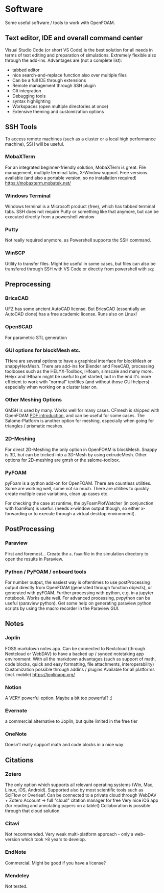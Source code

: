# Software
Some useful software / tools to work with OpenFOAM.

## Text editor, IDE and overall command center
Visual Studio Code (or short VS Code) is the best solution for all needs in terms of text editing and preparation of simulations. Extremely flexible also through the add-ins. Advantages are (not a complete list):
- tabbed editor
- nice search-and-replace function also over multiple files
- Can be a full IDE through extensions 
- Remote management through SSH plugin
- GIt integration
- Debugging tools
- syntax highlighting
- Workspaces (open multiple directories at once)
- Extensive theming and customization options

## SSH Tools
To access remote machines (such as a cluster or a local high performance machine), SSH will be useful.

### MobaXTerm
For an integrated beginner-friendly solution, MobaXTerm is great. File management, multiple terminal tabs, X-Window support. Free versions available (and also a portable version, so no installation required)
https://mobaxterm.mobatek.net/

### Windows Terminal
Windows terminal is a Microsoft product (free), which has tabbed terminal tabs. SSH does not require Putty or something like that anymore, but can be executed directly from a powershell window

### Putty
Not really required anymore, as Powershell supports the SSH command.

### WinSCP
Utility to transfer files. Might be useful in some cases, but files can also be transfered through SSH with VS Code or directly from powershell with `scp`.


## Preprocessing
### BricsCAD
UFZ has some ancient AutoCAD license. But BricsCAD (essentially an AutoCAD clone) has a free academic license. Runs also on Linux!

### OpenSCAD
For parametric STL generation

### GUI options for blockMesh etc.
THere are several options to have a graphical interface for blockMesh or snappyHexMesh. There are add-ins for Blender and FreeCAD, processing toolboxes such as the HELYX-Toolbox, IHfoam, simscale and many more. Helyx and IHfoam might be useful to get started, but in the end it's more efficient to work with "normal" textfiles (and without those GUI helpers) - especially when working on a cluster later on.

### Other Meshing Options
GMSH is used by many. Works well for many cases. CFmesh is shipped with OpenFOAM [PDF introduction](:/b44a121c6d6a4134a4f681ce19a03138), and can be useful for some cases.
The Salome-Platform is another option for meshing, especially when going for triangles / prismatic meshes.

### 2D-Meshing
For direct 2D-Meshing the only option in OpenFOAM is blockMesh. Snappy is 3D, but can be tricked into a 3D-Mesh by using extrudeMesh.
Other options for 2D-meshing are gmsh or the salome-toolbox.


### PyFOAM
pyFoam is a python add-on for OpenFOAM. There are countless utilities. Some are working well, some not so much. There are utilities to quickly create multiple case variations, clean up cases etc. 

For checking the case at runtime, the pyFoamPlotWatcher (in conjunction with foamRun) is useful. (needs x-window output though, so either x-forwarding or to execute through a virtual desktop environment).


## PostProcessing
### Paraview
First and foremost... Create the `a.foam` file in the simulation directory to open the results in Paraview. 

### Python / PyFOAM / onboard tools
For number output, the easiest way is oftentimes to use postProcessing output directly from OpenFOAM (generated through function objects), or generated with pyFOAM. Further processing with python, e.g. in a jupyter notebook.
Works quite well. For advanced processing, pvpython can be useful (paraview python). Get some help on generating paraview python scripts by using the macro recorder in the Paraview GUI.

## Notes
### Joplin
FOSS markdown notes app. Can be connected to Nextcloud (through Nextcloud or WebDAV) to have a backed up / synced notetaking app environment.
With all the markdown advantages (such as support of math, code blocks, quick and easy formatting, file attachments, interoperability)
Customization possible through addins / plugins
Available for all platforms (incl. mobile)
https://joplinapp.org/

### Notion
A VERY powerful option. Maybe a bit too powerful? ;)

### Evernote
a commercial alternative to Joplin, but quite limited in the free tier

### OneNote
Doesn't really support math and code blocks in a nice way

## Citations
### Zotero
The only option which supports all relevant operating systems (Win, Mac, Linux, iOS, Android).
Supported also by most scientific tools such as SciFlow or Overleaf.
Can be connected to a private cloud through WebDAV + Zotero Account -> full "cloud" citation manager for free
Very nice iOS app (for reading and annotating papers on a tablet)
Collaboration is possible through that cloud solution.

### Citavi
Not recommended. Very weak multi-platform approach - only a web-version which took >8 years to develop. 

### EndNote
Commercial. Might be good if you have a license?

### Mendeley
Not tested.


